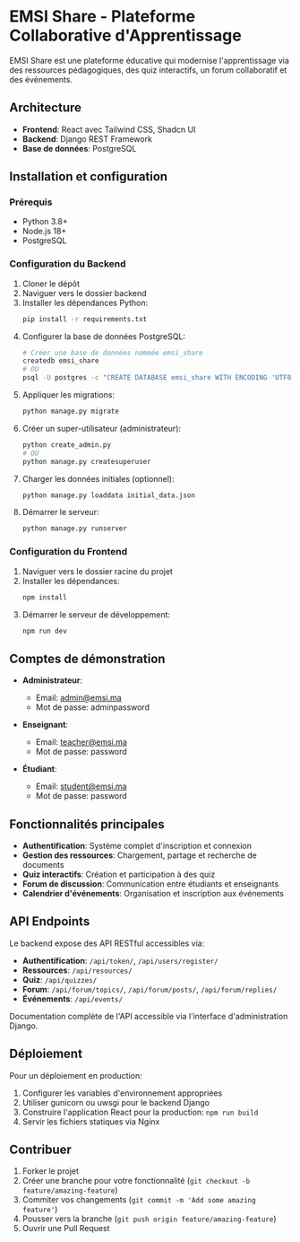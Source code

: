 
# EMSI Share - Plateforme Collaborative d'Apprentissage

EMSI Share est une plateforme éducative qui modernise l'apprentissage via des ressources pédagogiques, des quiz interactifs, un forum collaboratif et des événements.

## Architecture

- **Frontend**: React avec Tailwind CSS, Shadcn UI
- **Backend**: Django REST Framework
- **Base de données**: PostgreSQL

## Installation et configuration

### Prérequis

- Python 3.8+
- Node.js 18+
- PostgreSQL

### Configuration du Backend

1. Cloner le dépôt
2. Naviguer vers le dossier backend
3. Installer les dépendances Python:
   ```bash
   pip install -r requirements.txt
   ```
4. Configurer la base de données PostgreSQL:
   ```bash
   # Créer une base de données nommée emsi_share
   createdb emsi_share
   # OU
   psql -U postgres -c "CREATE DATABASE emsi_share WITH ENCODING 'UTF8';"
   ```
5. Appliquer les migrations:
   ```bash
   python manage.py migrate
   ```
6. Créer un super-utilisateur (administrateur):
   ```bash
   python create_admin.py
   # OU
   python manage.py createsuperuser
   ```
7. Charger les données initiales (optionnel):
   ```bash
   python manage.py loaddata initial_data.json
   ```
8. Démarrer le serveur:
   ```bash
   python manage.py runserver
   ```

### Configuration du Frontend

1. Naviguer vers le dossier racine du projet
2. Installer les dépendances:
   ```bash
   npm install
   ```
3. Démarrer le serveur de développement:
   ```bash
   npm run dev
   ```

## Comptes de démonstration

- **Administrateur**:
  - Email: admin@emsi.ma
  - Mot de passe: adminpassword

- **Enseignant**:
  - Email: teacher@emsi.ma
  - Mot de passe: password

- **Étudiant**:
  - Email: student@emsi.ma
  - Mot de passe: password

## Fonctionnalités principales

- **Authentification**: Système complet d'inscription et connexion
- **Gestion des ressources**: Chargement, partage et recherche de documents
- **Quiz interactifs**: Création et participation à des quiz
- **Forum de discussion**: Communication entre étudiants et enseignants
- **Calendrier d'événements**: Organisation et inscription aux événements

## API Endpoints

Le backend expose des API RESTful accessibles via:

- **Authentification**: `/api/token/`, `/api/users/register/`
- **Ressources**: `/api/resources/`
- **Quiz**: `/api/quizzes/`
- **Forum**: `/api/forum/topics/`, `/api/forum/posts/`, `/api/forum/replies/`
- **Événements**: `/api/events/`

Documentation complète de l'API accessible via l'interface d'administration Django.

## Déploiement

Pour un déploiement en production:

1. Configurer les variables d'environnement appropriées
2. Utiliser gunicorn ou uwsgi pour le backend Django
3. Construire l'application React pour la production: `npm run build`
4. Servir les fichiers statiques via Nginx

## Contribuer

1. Forker le projet
2. Créer une branche pour votre fonctionnalité (`git checkout -b feature/amazing-feature`)
3. Commiter vos changements (`git commit -m 'Add some amazing feature'`)
4. Pousser vers la branche (`git push origin feature/amazing-feature`)
5. Ouvrir une Pull Request
